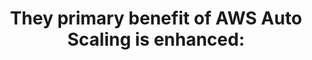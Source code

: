 ---
layout: answer
title: "They primary benefit of AWS Auto Scaling is enhanced:"
blurb: "The best answer to this question is Elasticity. Note that one of the objectives in the Cloud Practitioner exam demands that test-takers understand the r"
quid: 126
---